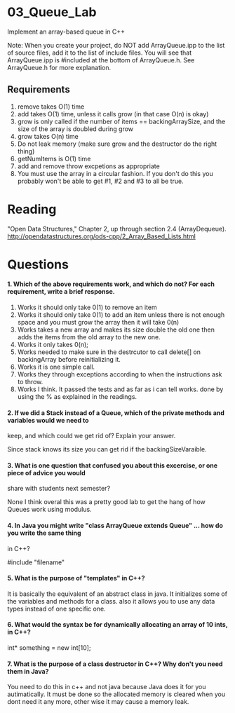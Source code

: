 03_Queue_Lab
============

Implement an array-based queue in C++

Note: When you create your project, do NOT add ArrayQueue.ipp to the list of source files, add it to the list of include files. You will see that ArrayQueue.ipp is #included at the bottom of ArrayQueue.h. See ArrayQueue.h for more explanation.

Requirements
------------

1. remove takes O(1) time
2. add takes O(1) time, unless it calls grow (in that case O(n) is okay)
3. grow is only called if the number of items == backingArraySize, and the size of the array is doubled during grow
4. grow takes O(n) time
5. Do not leak memory (make sure grow and the destructor do the right thing)
6. getNumItems is O(1) time
7. add and remove throw excpetions as appropriate
8. You must use the array in a circular fashion. If you don't do this you probably won't be able to get #1, #2 and #3 to all be true.

Reading
=======
"Open Data Structures," Chapter 2, up through section 2.4 (ArrayDequeue). http://opendatastructures.org/ods-cpp/2_Array_Based_Lists.html

Questions
=========

#### 1. Which of the above requirements work, and which do not? For each requirement, write a brief response.

1. Works it should only take 0(1) to remove an item
2. Works it should only take 0(1) to add an item unless there is not enough space and you must grow the array
then it will take 0(n)
3. Works takes a new array and makes its size double the old one then adds the items from the old array to the new one.
4. Works it only takes 0(n);
5. Works needed to make sure in the destrcutor to call delete[] on backingArray before reinitializing it.
6. Works it is one simple call.
7. Works they through exceptions according to when the instructions ask to throw.
8. Works I think.  It passed the tests and as far as i can tell works.  done by using the % as explained in the readings.

#### 2. If we did a Stack instead of a Queue, which of the private methods and variables would we need to 
keep, and which could we get rid of? Explain your answer.  

Since stack knows its size you can get rid if the backingSizeVaraible.

#### 3. What is one question that confused you about this excercise, or one piece of advice you would 
share with students next semester? 

None I think overal this was a pretty good lab to get the hang of how Queues work using modulus.

#### 4. In Java you might write "class ArrayQueue extends Queue" ... how do you write the same thing 
in C++?

#include "filename"

#### 5. What is the purpose of "templates" in C++? 

It is basically the equivalent of an abstract class in java.  It initializes some of the variables and 
methods for a class.  also it allows you to use any data types instead of one specific one.

#### 6. What would the syntax be for dynamically allocating an array of 10 ints, in C++?

int* something = new int[10];

#### 7. What is the purpose of a class destructor in C++? Why don't you need them in Java?

You need to do this in c++ and not java because Java does it for you autimatically.  It must be done so 
the allocated memory is cleared when you dont need it any more, other wise it may cause a memory leak.